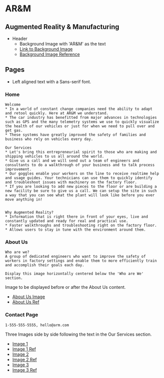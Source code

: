 # AR&M

## Augmented Reality & Manufacturing
* Header
    * Background Image with 'AR&M' as the text
    * [Link to Background Image](http://emag.directindustry.com/wp-content/uploads/sites/3/2016/07/DI22-Couv-pour-highlight.jpg)
    * [Background Image Reference](http://emag.directindustry.com/issue22/)

## Pages
* Left aligned text with a Sans-serif font.

### Home
    Welcome
    * In a world of constant change companies need the ability to adapt and retool quickly. Here at AR&M we understand.
    * The car industry has benefitted from major advances in technologies such as GPS and the many telemetry systems we use to quickly visualize the health of our vehicles or just for when we need to pull over and get gas.
    * These systems have greatly improved the safety of families and business who rely on vehicles every day.

    Our Services
    * Let's bring this entrepreneurial spirit to those who are making and shipping vehicles to us all around the world.
    * Give us a call and we will send out a team of engineers and consultants to do a walkthrough of your business and to talk process improvement.
    * Our goggles enable your workers on the line to receive realtime help and usage guides. Your technicians can use them to quickly identify and troubleshoot issues with machinery on the factory floor.
    * If you are looking to add new pieces to the floor or are building a new facility be sure to give us a call. We can setup the site in such a way that you can see what the plant will look like before you ever move anything in!


    Why Augmented Reality?
    * Information that is right there in front of your eyes, live and constantly updated and ready for real and practical use.
    * Faster walkthroughs and troubleshooting right on the factory floor.
    * Allows users to stay in tune with the environment around them.

### About Us
    Who are we?
    A group of dedicated engineers who want to improve the safety of workers in factory settings and enable them to more efficiently train and accomplish their goals each day.

    Display this image horizontally centered below the 'Who are We' section.
 Image to be displayed before or after the About Us content.
 * [About Us Image](http://www.lynxconsultingservices.com/uploads/2/7/1/6/27160659/augmented-reality-companies.jpg?584)
 * [About Us Ref](http://www.lynxconsultingservices.com/augmented-reality.html)

### Contact Page
    1-555-555-5555, hello@arm.com 

Three Images side by side following the text in the Our Services section.
* [Image 1](https://media.licdn.com/mpr/mpr/AAEAAQAAAAAAAAT5AAAAJDY0ZGU2MGVmLTYxYjktNGNiMy04ZGM4LWJjOTFhMTU2NDdmNA.jpg)
* [Image 1 Ref](https://www.linkedin.com/pulse/how-augmented-reality-transforming-manufacturing-lionel-grealou)
* [Image 2](http://www.supreality.com/blog/wp-content/uploads/2017/01/l_5808d1ba7c4de.jpg)
* [Image 2 Ref](http://www.supreality.com/)
* [Image 3](http://www.advice-manufacturing.com/images/VR-HVM3.png)
* [Image 3 Ref](http://www.advice-manufacturing.com/Virtual-and-Augmented-Reality.html)
